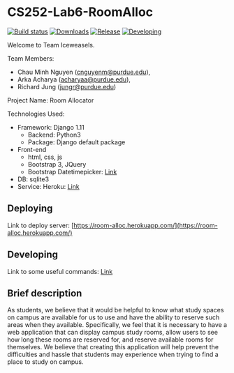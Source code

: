 # CS252-Lab6-RoomAlloc

[![Build status](https://img.shields.io/badge/Build-Pass-brightgreen.svg)](#)
[![Downloads](https://img.shields.io/badge/Download-Pass-brightgreen.svg)](#)
[![Release](https://img.shields.io/badge/Release-pass-brightgreen.svg)](#)
[![Developing](https://img.shields.io/badge/Developing-On%20Progress-brightgreen.svg)](#)

Welcome to Team Iceweasels.

Team Members: 
 * Chau Minh Nguyen (cnguyenm@purdue.edu), 
 * Arka Acharya (acharyaa@purdue.edu), 
 * Richard Jung (jungr@purdue.edu)

Project Name: Room Allocator

Technologies Used:

 * Framework: Django 1.11
	 - Backend: Python3
	 - Package: Django default package
 * Front-end
	- html, css, js
	- Bootstrap 3, JQuery 
	- Bootstrap Datetimepicker: [Link](https://eonasdan.github.io/bootstrap-datetimepicker/)
 * DB: sqlite3
 * Service: Heroku: [Link](https://www.heroku.com/)

## Deploying
Link to deploy server: [https://room-alloc.herokuapp.com/](https://room-alloc.herokuapp.com/)

## Developing
Link to some useful commands: [Link](./docs/develop.md)

## Brief description
As students, we believe that it would be helpful to know what 
study spaces on campus are available for us to use and have the ability to reserve such areas when they available. 
Specifically, we feel that it is necessary to have a web application that can display campus study rooms,
allow users to see how long these rooms are reserved for, and reserve available rooms for themselves. 
We believe that creating this application will help prevent the difficulties and hassle that students may experience when trying to find a place to study on campus. 



